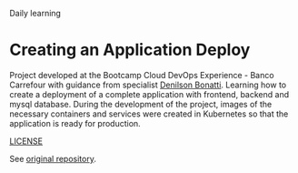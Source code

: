 Daily learning

# Creating an Application Deploy

Project developed at the Bootcamp Cloud DevOps Experience - Banco Carrefour with guidance from specialist [Denilson Bonatti](https://github.com/denilsonbonatti "Denilson Bonatti").
Learning how to create a deployment of a complete application with frontend, backend and mysql database.
During the development of the project, images of the necessary containers and services were created in Kubernetes so that the application is ready for production.

[LICENSE](/LICENSE)

See [original repository](https://github.com/denilsonbonatti/k8s-projeto1-app-base).
